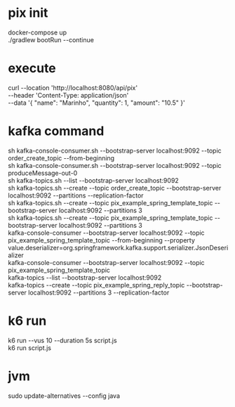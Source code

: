 # pix init

docker-compose up<br>
./gradlew bootRun --continue<br>

# execute
curl --location 'http://localhost:8080/api/pix' \
--header 'Content-Type: application/json' \
--data '{
"name": "Marinho",
"quantity": 1,
"amount": "10.5"
}'

# kafka command
sh kafka-console-consumer.sh --bootstrap-server localhost:9092 --topic order_create_topic --from-beginning<br>
sh kafka-console-consumer.sh --bootstrap-server localhost:9092 --topic produceMessage-out-0<br>
sh kafka-topics.sh --list --bootstrap-server localhost:9092<br>
sh kafka-topics.sh --create --topic order_create_topic --bootstrap-server localhost:9092 --partitions <num-particoes> --replication-factor <fator-replicacao><br>
sh kafka-topics.sh  --create --topic pix_example_spring_template_topic --bootstrap-server localhost:9092 --partitions 3<br>
sh kafka-topics.sh  --create --topic pix_example_spring_template_topic --bootstrap-server localhost:9092 --partitions 3<br>
kafka-console-consumer --bootstrap-server localhost:9092 --topic pix_example_spring_template_topic --from-beginning --property value.deserializer=org.springframework.kafka.support.serializer.JsonDeserializer<br>
kafka-console-consumer --bootstrap-server localhost:9092 --topic pix_example_spring_template_topic<br>
kafka-topics --list --bootstrap-server localhost:9092<br>
kafka-topics --create --topic pix_example_spring_reply_topic --bootstrap-server localhost:9092 --partitions 3 --replication-factor <fator-replicacao><br>


# k6 run
k6 run --vus 10 --duration 5s script.js<br>
k6 run script.js<br>

# jvm
sudo update-alternatives --config java